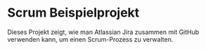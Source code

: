 # Scrum Beispielprojekt

Dieses Projekt zeigt, wie man Atlassian Jira zusammen mit GitHub verwenden kann, um einen Scrum-Prozess zu verwalten.